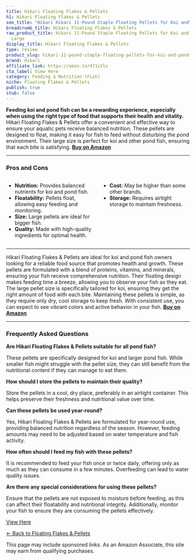 ```yaml
---
title: Hikari Floating Flakes & Pellets
h1: Hikari Floating Flakes & Pellets
seo_title: "Hikari Hikari 11-Pound Staple Floating Pellets for Koi and\u2026"
breadcrumb_title: Hikari Floating Flakes & Pellets
raw_product_title: Hikari 11-Pound Staple Floating Pellets for Koi and Pond Fish,
  Large
display_title: Hikari Floating Flakes & Pellets
type: review
product_slug: hikari-11-pound-staple-floating-pellets-for-koi-and-pond-fish-large
brand: Hikari
affiliate_link: https://amzn.to/471iVlx
cta_label: View Here
category: Feeding & Nutrition (Fish)
niche: Floating Flakes & Pellets
publish: true
stub: false
---
```


<div id="intro" class="full-width">
  <p><strong>Feeding koi and pond fish can be a rewarding experience, especially when using the right type of food that supports their health and vitality.</strong> Hikari Floating Flakes & Pellets offer a convenient and effective way to ensure your aquatic pets receive balanced nutrition. These pellets are designed to float, making it easy for fish to feed without disturbing the pond environment. Their large size is perfect for koi and other pond fish, ensuring that each bite is satisfying. <a href="https://amzn.to/471iVlx" rel="nofollow sponsored noopener" target="_blank"><strong>Buy on Amazon</strong></a></p>
</div>

<hr />
<h3 id="pros-cons">Pros and Cons</h3>
<div class="pc-grid" style="display:grid;grid-template-columns:1fr 1fr;gap:16px;">
  <ul>
    <li><strong>Nutrition:</strong> Provides balanced nutrients for koi and pond fish.</li>
    <li><strong>Floatability:</strong> Pellets float, allowing easy feeding and monitoring.</li>
    <li><strong>Size:</strong> Large pellets are ideal for bigger fish.</li>
    <li><strong>Quality:</strong> Made with high-quality ingredients for optimal health.</li>
  </ul>
  <ul>
    <li><strong>Cost:</strong> May be higher than some other brands.</li>
    <li><strong>Storage:</strong> Requires airtight storage to maintain freshness.</li>
  </ul>
</div>
<hr />

<div class="full-width">
  <p>Hikari Floating Flakes & Pellets are ideal for koi and pond fish owners looking for a reliable food source that promotes health and growth. These pellets are formulated with a blend of proteins, vitamins, and minerals, ensuring your fish receive comprehensive nutrition. Their floating design makes feeding time a breeze, allowing you to observe your fish as they eat. The large pellet size is specifically tailored for koi, ensuring they get the right amount of food with each bite. Maintaining these pellets is simple, as they require only dry, cool storage to keep fresh. With consistent use, you can expect to see vibrant colors and active behavior in your fish. <a href="https://amzn.to/471iVlx" rel="nofollow sponsored noopener" target="_blank"><strong>Buy on Amazon</strong></a></p>
</div>

<hr />
<h3 id="faqs">Frequently Asked Questions</h3>

<p><strong>Are Hikari Floating Flakes & Pellets suitable for all pond fish?</strong></p>
<p>These pellets are specifically designed for koi and larger pond fish. While smaller fish might struggle with the pellet size, they can still benefit from the nutritional content if they can manage to eat them.</p>

<p><strong>How should I store the pellets to maintain their quality?</strong></p>
<p>Store the pellets in a cool, dry place, preferably in an airtight container. This helps preserve their freshness and nutritional value over time.</p>

<p><strong>Can these pellets be used year-round?</strong></p>
<p>Yes, Hikari Floating Flakes & Pellets are formulated for year-round use, providing balanced nutrition regardless of the season. However, feeding amounts may need to be adjusted based on water temperature and fish activity.</p>

<p><strong>How often should I feed my fish with these pellets?</strong></p>
<p>It is recommended to feed your fish once or twice daily, offering only as much as they can consume in a few minutes. Overfeeding can lead to water quality issues.</p>

<p><strong>Are there any special considerations for using these pellets?</strong></p>
<p>Ensure that the pellets are not exposed to moisture before feeding, as this can affect their floatability and nutritional integrity. Additionally, monitor your fish to ensure they are consuming the pellets effectively.</p>
<p><a class="btn" href="https://amzn.to/471iVlx" target="_blank" rel="nofollow sponsored noopener">View Here</a></p>
<p><a href="/roundups/feeding-nutrition-fish-/floating-flakes-pellets/">← Back to Floating Flakes & Pellets</a></p>
<aside class="disclosure">This page may include sponsored links. As an Amazon Associate, this site may earn from qualifying purchases.</aside>
